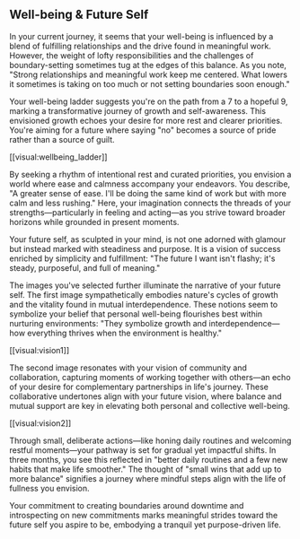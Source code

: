 <RML>
<visual id="wellbeing_ladder" type="ladder" current_level="7" future_level="9"/>
<visual id="vision1" type="vision"/>
<visual id="vision2" type="vision"/>
</RML>

## Well-being & Future Self

In your current journey, it seems that your well-being is influenced by a blend of fulfilling relationships and the drive found in meaningful work. However, the weight of lofty responsibilities and the challenges of boundary-setting sometimes tug at the edges of this balance. As you note, "Strong relationships and meaningful work keep me centered. What lowers it sometimes is taking on too much or not setting boundaries soon enough."

Your well-being ladder suggests you're on the path from a 7 to a hopeful 9, marking a transformative journey of growth and self-awareness. This envisioned growth echoes your desire for more rest and clearer priorities. You're aiming for a future where saying "no" becomes a source of pride rather than a source of guilt.

[[visual:wellbeing_ladder]]

By seeking a rhythm of intentional rest and curated priorities, you envision a world where ease and calmness accompany your endeavors. You describe, "A greater sense of ease. I'll be doing the same kind of work but with more calm and less rushing." Here, your imagination connects the threads of your strengths—particularly in feeling and acting—as you strive toward broader horizons while grounded in present moments.

Your future self, as sculpted in your mind, is not one adorned with glamour but instead marked with steadiness and purpose. It is a vision of success enriched by simplicity and fulfillment: "The future I want isn't flashy; it's steady, purposeful, and full of meaning."

The images you've selected further illuminate the narrative of your future self. The first image sympathetically embodies nature's cycles of growth and the vitality found in mutual interdependence. These notions seem to symbolize your belief that personal well-being flourishes best within nurturing environments: "They symbolize growth and interdependence—how everything thrives when the environment is healthy."

[[visual:vision1]]

The second image resonates with your vision of community and collaboration, capturing moments of working together with others—an echo of your desire for complementary partnerships in life's journey. These collaborative undertones align with your future vision, where balance and mutual support are key in elevating both personal and collective well-being.

[[visual:vision2]]

Through small, deliberate actions—like honing daily routines and welcoming restful moments—your pathway is set for gradual yet impactful shifts. In three months, you see this reflected in "better daily routines and a few new habits that make life smoother." The thought of "small wins that add up to more balance" signifies a journey where mindful steps align with the life of fullness you envision.

Your commitment to creating boundaries around downtime and introspecting on new commitments marks meaningful strides toward the future self you aspire to be, embodying a tranquil yet purpose-driven life.
